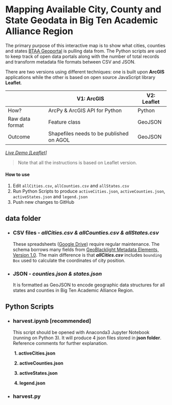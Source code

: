 # Mapping Available City, County and State Geodata in Big Ten Academic Alliance Region
The primary purpose of this interactive map is to show what cities, counties and states [BTAA Geoportal](https://geo.btaa.org/) is pulling data from. The Python scripts are used to keep track of open data portals along with the number of total records and transform metadata file formats between CSV and JSON. 

There are two versions using different techniques: one is built upon **ArcGIS** applications while the other is based on open source JavaScript library **Leaflet**.

|                 | V1: ArcGIS                               | V2: Leaflet |
| --------------- | ---------------------------------------- | ----------- |
| How?            | ArcPy & ArcGIS API for Python            | Python      |
| Raw data format | Feature class                            | GeoJSON     |
| Outcome         | Shapefiles needs to be published on AGOL | GeoJSON     |

*<a href="https://yijingzhou33.github.io/BTAA_County_Map/leaflet/">Live Demo [Leaflet]</a>*
> Note that all the instructions is based on Leaflet version. 


#### How to use

1. Edit `allCities.csv`, `allCounties.csv` and `allStates.csv`
2. Run Python Scripts to produce `activeCities.json`, `activeCounties.json`, `activeStates.json` and `legend.json`
3. Push new changes to GitHub

## data folder

- ### CSV files - *allCities.csv & allCounties.csv & allStates.csv* 

  These spreadsheets (<a href="https://docs.google.com/spreadsheets/d/1LgSkQpP_Xy5_Rz-Qm8PWvCISv8fYbM5RptRleFaD-4Q/edit#gid=1072617325">Google Drive</a>) require regular maintenance. The schema borrows many fields from <a href="https://github.com/geoblacklight/geoblacklight/wiki/GeoBlacklight-1.0-Metadata-Elements">GeoBlacklight Metadata Elements, Version 1.0</a>. The main difference is that ***allCities.csv*** includes `bounding Box` used to calculate the coordinates of city position. 

- ### JSON - *counties.json & states.json* 

  It is formatted as GeoJSON to encode geographic data structures for all states and counties in Big Ten Academic Alliance Region.  

## Python Scripts

- ### harvest.ipynb [recommended]

  This script should be opened with Anaconda3 Jupyter Notebook (running on Python 3). It will produce 4 json files stored in **json folder**. Reference comments for further explanation. 

  ​	**1. activeCities.json**

  ​	**2. activeCounties.json**

  ​	**3. activeStates.json**

  ​	**4. legend.json**

- ### harvest.py





